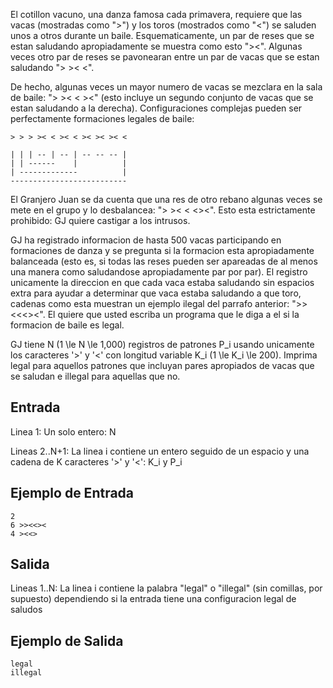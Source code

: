 El cotillon vacuno, una danza famosa cada primavera, requiere que las 
vacas (mostradas como ">") y los toros (mostrados como "<")  se 
saluden unos a otros durante un baile. Esquematicamente, un par de 
reses que se estan saludando apropiadamente se muestra como esto "><". 
Algunas veces otro par de reses se pavonearan entre un par de vacas 
que se estan saludando "> >< <".



De hecho, algunas veces un mayor numero de vacas se mezclara en la 
sala de baile: "> >< < ><" (esto incluye un segundo conjunto de vacas 
que se estan saludando a la derecha). Configuraciones complejas pueden 
ser perfectamente formaciones legales de baile:



```
> > > >< < >< < >< >< >< <

| | | -- | -- | -- -- -- |
| | ------    |          |
| -------------          |
--------------------------
```


El Granjero Juan se da cuenta que una res de otro rebano algunas veces 
se mete en el grupo y lo desbalancea: "> >< < <><". Esto esta 
estrictamente prohibido: GJ quiere castigar a los intrusos.



GJ ha registrado informacion de hasta 500 vacas participando en 
formaciones de danza y se pregunta si la formacion esta apropiadamente 
balanceada (esto es, si todas las reses pueden ser apareadas de al 
menos una manera como saludandose apropiadamente par por par). El 
registro unicamente la direccion en que cada vaca estaba saludando sin 
espacios extra para ayudar a determinar que vaca estaba saludando a 
que toro, cadenas como esta muestran un ejemplo ilegal del parrafo 
anterior: ">><<<><". El quiere que usted escriba un programa que le 
diga a el si la formacion de baile es legal.



GJ tiene N (1 \le N \le 1\,000) registros de patrones P_i usando 
unicamente los caracteres '>' y '<' con longitud variable K_i (1 \le 
K_i \le 200). Imprima legal para aquellos patrones que incluyan pares 
apropiados de vacas que se saludan e illegal para aquellas que no.



## Entrada



Linea 1: Un solo entero: N



Lineas 2..N+1: La linea i contiene un entero seguido de un espacio y 
   una cadena de K caracteres '>' y '<': K_i y P_i



## Ejemplo de Entrada



```
2
6 >><<><
4 ><<>
```


## Salida



Lineas 1..N: La linea i contiene la palabra "legal" o "illegal" (sin 
   comillas, por supuesto) dependiendo si la entrada tiene una 
   configuracion legal de saludos



## Ejemplo de Salida



```
legal
illegal
```


